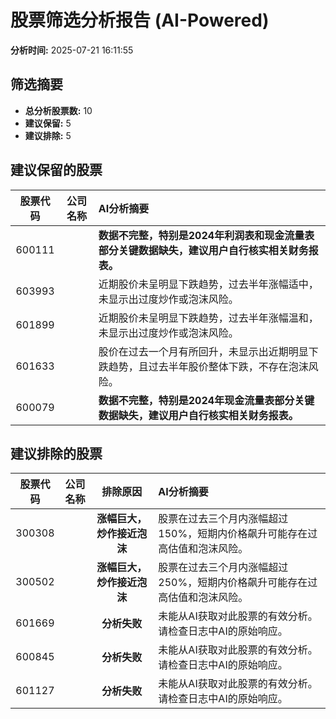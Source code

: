 # 股票筛选分析报告 (AI-Powered)

**分析时间:** 2025-07-21 16:11:55

## 筛选摘要

- **总分析股票数:** 10
- **建议保留:** 5
- **建议排除:** 5

## 建议保留的股票

| 股票代码 | 公司名称 | AI分析摘要 |
|:---:|:---:|:---|
| 600111 |  | **数据不完整，特别是2024年利润表和现金流量表部分关键数据缺失，建议用户自行核实相关财务报表。** |
| 603993 |  | 近期股价未呈明显下跌趋势，过去半年涨幅适中，未显示出过度炒作或泡沫风险。 |
| 601899 |  | 近期股价未呈明显下跌趋势，过去半年涨幅温和，未显示出过度炒作或泡沫风险。 |
| 601633 |  | 股价在过去一个月有所回升，未显示出近期明显下跌趋势，且过去半年股价整体下跌，不存在泡沫风险。 |
| 600079 |  | **数据不完整，特别是2024年现金流量表部分关键数据缺失，建议用户自行核实相关财务报表。** |

## 建议排除的股票

| 股票代码 | 公司名称 | 排除原因 | AI分析摘要 |
|:---:|:---:|:---:|:---|
| 300308 |  | **涨幅巨大，炒作接近泡沫** | 股票在过去三个月内涨幅超过150%，短期内价格飙升可能存在过高估值和泡沫风险。 |
| 300502 |  | **涨幅巨大，炒作接近泡沫** | 股票在过去三个月内涨幅超过250%，短期内价格飙升可能存在过高估值和泡沫风险。 |
| 601669 |  | **分析失败** | 未能从AI获取对此股票的有效分析。请检查日志中AI的原始响应。 |
| 600845 |  | **分析失败** | 未能从AI获取对此股票的有效分析。请检查日志中AI的原始响应。 |
| 601127 |  | **分析失败** | 未能从AI获取对此股票的有效分析。请检查日志中AI的原始响应。 |
